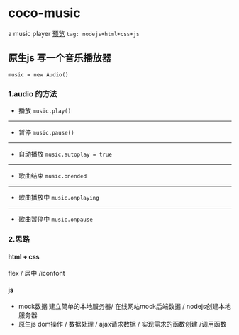 # coco-music
a music player
[预览](https://stevechen1.github.io/coco-music/)
`tag: nodejs+html+css+js`
## 原生js 写一个音乐播放器
`music = new Audio()`
### 1.audio 的方法
* 播放
`music.play()`
---
* 暂停
`music.pause()`
---
* 自动播放
`music.autoplay = true`
---
* 歌曲结束
`music.onended`
---
* 歌曲播放中
`music.onplaying`
---
* 歌曲暂停中
`music.onpause`
<!-- * 线下
`music.shouldupdate` -->
### 2.思路
#### html + css
flex / 居中 /iconfont 
#### js
* mock数据
建立简单的本地服务器/ 在线网站mock后端数据 / nodejs创建本地服务器
* 原生js
dom操作 / 数据处理 / ajax请求数据 / 实现需求的函数创建 /调用函数



